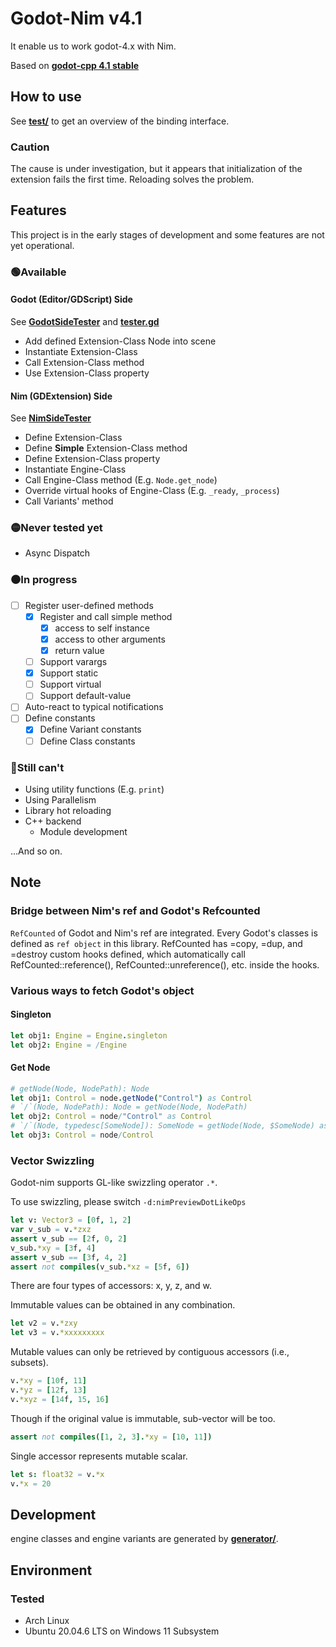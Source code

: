 # Godot-Nim v4.1

It enable us to work godot-4.x with Nim.

Based on **[godot-cpp 4.1 stable](https://github.com/godotengine/godot-cpp/tree/godot-4.1-stable)**

## How to use

See **[test/](https://github.com/panno8M/godot-nim/tree/main/test)** to get an overview of the binding interface.

### Caution

The cause is under investigation, but it appears that initialization of the extension fails the first time. Reloading solves the problem.

## Features

This project is in the early stages of development and some features are not yet operational.

### 🟢Available

#### Godot (Editor/GDScript) Side

See **[GodotSideTester](https://github.com/panno8M/godot-nim/tree/main/test/src/godotSideTester.nim)** and **[tester.gd](https://github.com/panno8M/godot-nim/tree/main/test/tester.gd)**

* Add defined Extension-Class Node into scene
* Instantiate Extension-Class
* Call Extension-Class method
* Use Extension-Class property

#### Nim (GDExtension) Side

See **[NimSideTester](https://github.com/panno8M/godot-nim/tree/main/test/src/nimSideTester.nim)**

* Define Extension-Class
* Define **Simple** Extension-Class method
* Define Extension-Class property
* Instantiate Engine-Class
* Call Engine-Class method (E.g. `Node.get_node`)
* Override virtual hooks of Engine-Class (E.g. `_ready`, `_process`)
* Call Variants' method

### 🟡Never tested yet

* Async Dispatch

### ⚫In progress

* [ ] Register user-defined methods
  * [x] Register and call simple method
    * [x] access to self instance
    * [x] access to other arguments
    * [x] return value
  * [ ] Support varargs
  * [x] Support static
  * [ ] Support virtual
  * [ ] Support default-value
* [ ] Auto-react to typical notifications
* [ ] Define constants
  * [x] Define Variant constants
  * [ ] Define Class constants

### 🔴Still can't

* Using utility functions (E.g. `print`)
* Using Parallelism
* Library hot reloading
* C++ backend
  * Module development

...And so on.

## Note

### Bridge between Nim's ref and Godot's Refcounted

`RefCounted` of Godot and Nim's ref are integrated.
Every Godot's classes is defined as `ref object` in this library.
RefCounted has =copy, =dup, and =destroy custom hooks defined, which automatically call RefCounted::reference(), RefCounted::unreference(), etc. inside the hooks.

### Various ways to fetch Godot's object

#### Singleton

```nim
let obj1: Engine = Engine.singleton
let obj2: Engine = /Engine
```

#### Get Node

```nim
# getNode(Node, NodePath): Node
let obj1: Control = node.getNode("Control") as Control
# `/`(Node, NodePath): Node = getNode(Node, NodePath)
let obj2: Control = node/"Control" as Control
# `/`(Node, typedesc[SomeNode]): SomeNode = getNode(Node, $SomeNode) as SomeNode
let obj3: Control = node/Control
```

### Vector Swizzling

Godot-nim supports GL-like swizzling operator `.*`.

To use swizzling, please switch `-d:nimPreviewDotLikeOps`

```nim
let v: Vector3 = [0f, 1, 2]
var v_sub = v.*zxz
assert v_sub == [2f, 0, 2]
v_sub.*xy = [3f, 4]
assert v_sub == [3f, 4, 2]
assert not compiles(v_sub.*xz = [5f, 6])
```

There are four types of accessors: x, y, z, and w.

Immutable values can be obtained in any combination.

```nim
let v2 = v.*zxy
let v3 = v.*xxxxxxxxx
```

Mutable values can only be retrieved by contiguous accessors (i.e., subsets).

```nim
v.*xy = [10f, 11]
v.*yz = [12f, 13]
v.*xyz = [14f, 15, 16]
```

Though if the original value is immutable, sub-vector will be too.

```nim
assert not compiles([1, 2, 3].*xy = [10, 11])
```

Single accessor represents mutable scalar.

```nim
let s: float32 = v.*x
v.*x = 20
```

## Development

engine classes and engine variants are generated by **[generator/](https://github.com/panno8M/godot-nim/tree/main/generator)**.

## Environment

### Tested

* Arch Linux
* Ubuntu 20.04.6 LTS on Windows 11 Subsystem
